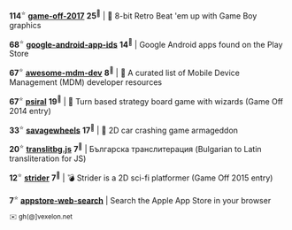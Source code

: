 **114**<sup>:star:</sup> **[game-off-2017](https://github.com/kenamick/game-off-2017)** **25**<sup>:eyes:</sup> | 👊  8-bit Retro Beat 'em up with Game Boy graphics 

**68**<sup>:star:</sup> **[google-android-app-ids](https://github.com/petarov/google-android-app-ids)** **14**<sup>:eyes:</sup> | Google Android apps found on the Play Store

**67**<sup>:star:</sup> **[awesome-mdm-dev](https://github.com/petarov/awesome-mdm-dev)** **8**<sup>:eyes:</sup> | :iphone: A curated list of Mobile Device Management (MDM) developer resources

**67**<sup>:star:</sup> **[psiral](https://github.com/kenamick/psiral)** **19**<sup>:eyes:</sup> | :game_die: Turn based strategy board game with wizards (Game Off 2014 entry)

**33**<sup>:star:</sup> **[savagewheels](https://github.com/kenamick/savagewheels)** **17**<sup>:eyes:</sup> | :checkered_flag: 2D car crashing game armageddon

**20**<sup>:star:</sup> **[translitbg.js](https://github.com/petarov/translitbg.js)** **7**<sup>:eyes:</sup> | Българска транслитерация (Bulgarian to Latin transliteration for JS)

**12**<sup>:star:</sup> **[strider](https://github.com/kenamick/strider)** **7**<sup>:eyes:</sup> | :bomb: Strider is a 2D sci-fi platformer (Game Off 2015 entry)

**7**<sup>:star:</sup> **[appstore-web-search](https://github.com/petarov/appstore-web-search)** | Search the Apple App Store in your browser

<sub>:envelope: gh(@]vexelon.net</sub>
